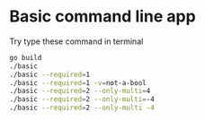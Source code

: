 Basic command line app
======================

Try type these command in terminal

```sh
go build
./basic
./basic --required=1
./basic --required=1 -v=not-a-bool
./basic --required=2 --only-multi=4
./basic --required=2 --only-multi=-4
./basic --required=2 --only-multi -4
```
